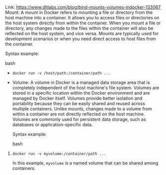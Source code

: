 Link: https://www.dltlabs.com/blog/bind-mounts-volumes-indocker-133067
Mount: A mount in Docker refers to mounting a file or directory from the host machine into a container. It allows you to access files or directories on the host system directly from within the container. When you mount a file or directory, any changes made to the files within the container will also be reflected on the host system, and vice versa. Mounts are typically used for development scenarios or when you need direct access to host files from the container.

Syntax example:

bash

-   `docker run -v /host/path:/container/path ...`
    
-   Volume: A volume in Docker is a managed data storage area that is completely independent of the host machine's file system. Volumes are stored in a specific location within the Docker environment and are managed by Docker itself. Volumes provide better isolation and portability because they can be easily shared and reused across multiple containers. Unlike mounts, changes made to a volume from within a container are not directly reflected on the host machine. Volumes are commonly used for persistent data storage, such as databases or application-specific data.
    
    Syntax example:
    
    bash


1.  `docker run -v myvolume:/container/path ...`
    
    In this example, `myvolume` is a named volume that can be shared among containers.